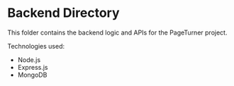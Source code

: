 # Backend Directory

This folder contains the backend logic and APIs for the PageTurner project.

Technologies used:
- Node.js
- Express.js
- MongoDB
